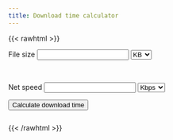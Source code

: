 ```yaml
---
title: Download time calculator
---
```


<!-- markdownlint-disable no-inline-html -->
{{< rawhtml >}}

<script type="text/javascript" src="/scripts/jquery-latest.min.js"></script>
<script type="text/javascript" src="/scripts/dltime.min.js"></script>
<script type="text/javascript">
    function calculateDownloadTime() {
        let fileSizeField = $('#fileSizeFld'),
            netSpeedField = $('#netSpeedFld'),
            sizeUnitDropdown = $('#sizeUnitDd'),
            speedUnitDropdown = $('#speedUnitDd'),
            downloadTimeLabel = $('#downloadTimeLbl')

        let fileSize = parseFloat(fileSizeField.val()),
            netSpeed = parseFloat(netSpeedField.val()),
            sizeUnit = sizeUnitDropdown.val(),
            speedUnit = speedUnitDropdown.val()

        if (isNaN(fileSize) || isNaN(netSpeed)) {
            downloadTimeLabel.text('Invalid input')
            return
        }

        switch (sizeUnit) {
        case 'kb':
            fileSize *= 1000
            break
        case 'mb':
            fileSize *= 1000000
            break
        case 'gb':
            fileSize *= 1000000000
            break
        }

        switch (speedUnit) {
        case 'kbps':
            netSpeed *= 1000 / 8
            break
        case 'mbps':
            netSpeed *= 1000000 / 8
            break
        case 'gbps':
            netSpeed *= 1000000000 / 8
            break
        }

        let downloadTime = fileSize / netSpeed
        let text = ''

        if (downloadTime >= 86400)
            text += (downloadTime / 86400).toFixed(3) + ' days'
        else if (downloadTime >= 3600)
            text += (downloadTime / 3600).toFixed(3) + ' hours'
        else if (downloadTime >= 60)
            text += (downloadTime / 60).toFixed(3) + ' minutes'
        else
            text += downloadTime.toFixed(3) + ' seconds'

        downloadTimeLabel.html(text)
    }
</script>

<label for="fileSizeFld">File size</label>
<input type="number" id="fileSizeFld" name="fileSizeFld" />
<select id="sizeUnitDd" name="sizeUnitDd">
    <option value="kb">KB</option>
    <option value="mb">MB</option>
    <option value="gb">GB</option>
</select>

<br />

<label for="netSpeedFld">Net speed</label>
<input type="number" id="netSpeedFld" name="netSpeedFld" />
<select id="speedUnitDd" name="speedUnitDd">
    <option value="kbps">Kbps</option>
    <option value="mbps">Mbps</option>
    <option value="gbps">Gbps</option>
</select>

<p></p>

<button onclick="calculateDownloadTime()">Calculate download time</button>

<p style="font-size: 27px" id="downloadTimeLbl"></p>

{{< /rawhtml >}}
